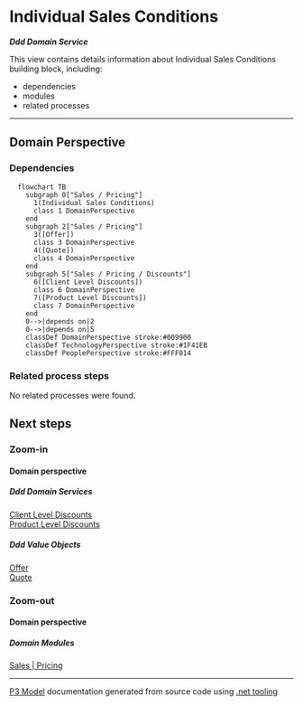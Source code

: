 ﻿
# Individual Sales Conditions

***Ddd Domain Service***  

This view contains details information about Individual Sales Conditions building block, including:
- dependencies
- modules
- related processes  

---



## Domain Perspective


### Dependencies

```mermaid
  flowchart TB
    subgraph 0["Sales / Pricing"]
      1(Individual Sales Conditions)
      class 1 DomainPerspective
    end
    subgraph 2["Sales / Pricing"]
      3([Offer])
      class 3 DomainPerspective
      4([Quote])
      class 4 DomainPerspective
    end
    subgraph 5["Sales / Pricing / Discounts"]
      6([Client Level Discounts])
      class 6 DomainPerspective
      7([Product Level Discounts])
      class 7 DomainPerspective
    end
    0-->|depends on|2
    0-->|depends on|5
    classDef DomainPerspective stroke:#009900
    classDef TechnologyPerspective stroke:#1F41EB
    classDef PeoplePerspective stroke:#FFF014
```

### Related process steps

No related processes were found.  

## Next steps


### Zoom-in


#### Domain perspective


##### Ddd Domain Services

[Client Level Discounts](Discounts/ClientLevelDiscounts.md)  
[Product Level Discounts](Discounts/ProductLevelDiscounts.md)  

##### Ddd Value Objects

[Offer](Offer.md)  
[Quote](Quote.md)  

### Zoom-out


#### Domain perspective


##### Domain Modules

[Sales | Pricing](Pricing.md)  

---

[P3 Model](https://github.com/P3-model/P3-model) documentation generated from source code using [.net tooling](https://github.com/P3-model/P3-model-dotnet)